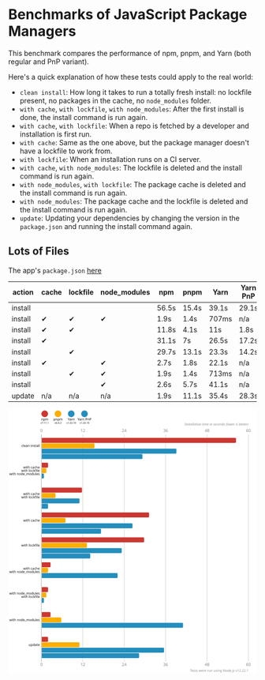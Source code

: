 # Benchmarks of JavaScript Package Managers

This benchmark compares the performance of npm, pnpm, and Yarn (both regular and PnP variant).

Here's a quick explanation of how these tests could apply to the real world:

- `clean install`: How long it takes to run a totally fresh install: no lockfile present, no packages in the cache, no `node_modules` folder.
- `with cache`, `with lockfile`, `with node_modules`: After the first install is done, the install command is run again.
- `with cache`, `with lockfile`: When a repo is fetched by a developer and installation is first run.
- `with cache`: Same as the one above, but the package manager doesn't have a lockfile to work from.
- `with lockfile`: When an installation runs on a CI server.
- `with cache`, `with node_modules`: The lockfile is deleted and the install command is run again.
- `with node_modules`, `with lockfile`: The package cache is deleted and the install command is run again.
- `with node_modules`: The package cache and the lockfile is deleted and the install command is run again.
- `update`: Updating your dependencies by changing the version in the `package.json` and running the install command again.

## Lots of Files

The app's `package.json` [here](https://github.com/pnpm/pnpm.github.io/blob/main/benchmarks/fixtures/alotta-files/package.json)

| action  | cache | lockfile | node_modules| npm | pnpm | Yarn | Yarn PnP |
| ---     | ---   | ---      | ---         | --- | --- | --- | --- |
| install |       |          |             | 56.5s | 15.4s | 39.1s | 29.1s |
| install | ✔     | ✔        | ✔           | 1.9s | 1.4s | 707ms | n/a |
| install | ✔     | ✔        |             | 11.8s | 4.1s | 11s | 1.8s |
| install | ✔     |          |             | 31.1s | 7s | 26.5s | 17.2s |
| install |       | ✔        |             | 29.7s | 13.1s | 23.3s | 14.2s |
| install | ✔     |          | ✔           | 2.7s | 1.8s | 22.1s | n/a |
| install |       | ✔        | ✔           | 1.9s | 1.4s | 713ms | n/a |
| install |       |          | ✔           | 2.6s | 5.7s | 41.1s | n/a |
| update  | n/a   | n/a      | n/a         | 1.9s | 11.1s | 35.4s | 28.3s |

![Graph of the alotta-files results](../../static/img/benchmarks/alotta-files.svg)